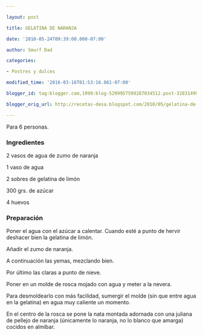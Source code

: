 ```yaml
---

layout: post

title: GELATINA DE NARANJA

date: '2010-05-24T09:39:00.000-07:00'

author: Smurf Dad

categories:

- Postres y dulces

modified_time: '2016-03-16T01:53:16.061-07:00'

blogger_id: tag:blogger.com,1999:blog-5299957599287034512.post-328314993509315201

blogger_orig_url: http://recetas-desa.blogspot.com/2010/05/gelatina-de-naranja.html

---
```


Para 6 personas.

<h3>Ingredientes</h3>

2 vasos de agua de zumo de naranja

1 vaso de agua

2 sobres de gelatina de limón

300 grs. de azúcar

4 huevos

<h3>Preparación</h3>

Poner el agua con el azúcar a calentar. Cuando esté a punto de hervir deshacer bien la gelatina de limón.

Añadir el zumo de naranja.

A continuación las yemas, mezclando bien.

Por último las claras a punto de nieve.

Poner en un molde de rosca mojado con agua y meter a la nevera.

Para desmoldearlo con más facilidad, sumergir el molde (sin que entre agua en la gelatina) en agua muy caliente un momento.

En el centro de la rosca se pone la nata montada adornada con una juliana de pellejo de naranja (únicamente lo naranja, no lo blanco que amarga) cocidos en almíbar.